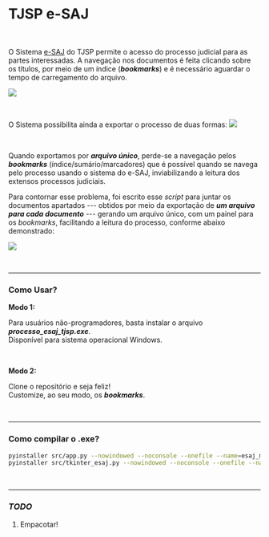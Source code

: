 # TJSP e-SAJ

<br>

O Sistema [e-SAJ](https://esaj.tjsp.jus.br/esaj/portal.do?servico=190090) do TJSP permite o acesso do processo judicial para as partes interessadas. A navegação nos documentos é feita clicando sobre os títulos, por meio de um índice (***bookmarks***) e é necessário aguardar o tempo de carregamento do arquivo.

![](https://i.imgur.com/FMBKHLg.png)

<br>

O Sistema possibilita ainda a exportar o processo de duas formas:
![](https://i.imgur.com/dboJbpC.png)

<br>

Quando exportamos por ***arquivo único***, perde-se a navegação pelos ***bookmarks*** (índice/sumário/marcadores) que é possível quando se navega pelo processo usando o sistema do e-SAJ, inviabilizando a leitura dos extensos processos judiciais.

Para contornar esse problema, foi escrito esse *script* para juntar os documentos apartados --- obtidos por meio da exportação de  ***um arquivo para cada documento*** --- gerando um arquivo único, com um painel para os *bookmarks*, facilitando a leitura do processo, conforme abaixo demonstrado:

![](https://i.imgur.com/9Yz6jdO.png)

<br>

-----

### Como Usar?

**Modo 1:**

Para usuários não-programadores, basta instalar o arquivo ***processo_esaj_tjsp.exe***.
<br>Disponível para sistema operacional Windows.

<br>

**Modo 2:**

Clone o repositório e seja feliz!
<br>Customize, ao seu modo, os ***bookmarks***.

<br>

-----

### Como compilar o .exe?



```bash
pyinstaller src/app.py --nowindowed --noconsole --onefile --name=esaj_merge_docs
pyinstaller src/tkinter_esaj.py --nowindowed --noconsole --onefile --name=esaj_merge_docs
```

<br>

-----

### *TODO*

1. Empacotar!
